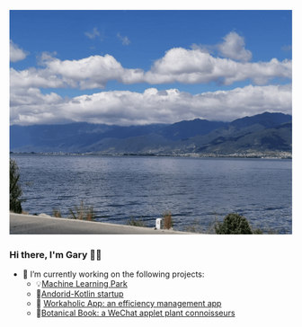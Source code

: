 <p align="center">
  <img height="400" alig src="./about.gif" />
</p>

### Hi there, I'm Gary 🙋‍♂️

- 🌱 I’m currently working on the following projects:
  - :bulb:[Machine Learning Park](https://github.com/Gary-code/Machine-Learning-Park)
  - 🤔[Andorid-Kotlin startup](https://github.com/Workaholic-Lab/Andorid-Kotlin-startup)
  - 🔭 [Workaholic App: an efficiency management app](https://github.com/Workaholic-Lab)
  - :blossom:[Botanical Book: a WeChat applet plant connoisseurs]()

